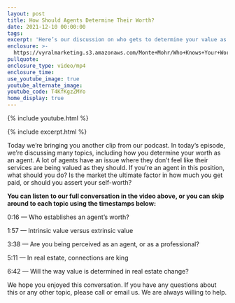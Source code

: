 ```yaml
---
layout: post
title: How Should Agents Determine Their Worth?
date: 2021-12-10 00:00:00
tags:
excerpt: 'Here’s our discussion on who gets to determine your value as an agent. '
enclosure: >-
  https://vyralmarketing.s3.amazonaws.com/Monte+Mohr/Who+Knows+Your+Worth+Pt+2.mp4
pullquote:
enclosure_type: video/mp4
enclosure_time:
use_youtube_image: true
youtube_alternate_image:
youtube_code: T4KfKgzZMYo
home_display: true
---
```

{% include youtube.html %}

{% include excerpt.html %}

Today we’re bringing you another clip from our podcast. In today’s episode, we’re discussing many topics, including how you determine your worth as an agent. A lot of agents have an issue where they don’t feel like their services are being valued as they should. If you’re an agent in this position, what should you do? Is the market the ultimate factor in how much you get paid, or should you assert your self-worth?&nbsp;

**You can listen to our full conversation in the video above, or you can skip around to each topic using the timestamps below:&nbsp;**

0:16 — Who establishes an agent’s worth?

1:57 — Intrinsic value versus extrinsic value

3:38 — Are you being perceived as an agent, or as a professional?

5:11 — In real estate, connections are king

6:42 — Will the way value is determined in real estate change?&nbsp;

We hope you enjoyed this conversation. If you have any questions about this or any other topic, please call or email us. We are always willing to help.
